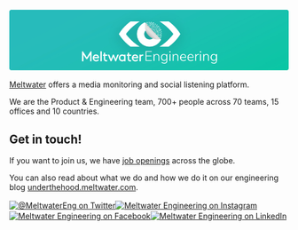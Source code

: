 ![Meltwater Engineering](./MeltwaterEngGithubProfile.png)

[Meltwater](https://meltwater.com/) offers a media monitoring and social listening platform.

We are the Product & Engineering team, 700+ people across 70 teams, 15 offices and 10 countries.

## Get in touch!

If you want to join us, we have [job openings](https://underthehood.meltwater.com/jobs/) across the globe. 

You can also read about what we do and how we do it on our engineering blog [underthehood.meltwater.com](https://underthehood.meltwater.com/).

<a href="https://twitter.com/meltwatereng"><img align="center" src="https://cdn.jsdelivr.net/npm/simple-icons@3.0.1/icons/twitter.svg" alt="@MeltwaterEng on Twitter" height="30" width="40" style="background:white" /></a><a href="https://instagram.com/meltwaterengineering"><img align="center" src="https://cdn.jsdelivr.net/npm/simple-icons@3.0.1/icons/instagram.svg" alt="Meltwater Engineering on Instagram" height="30" width="40" /></a><a href="https://www.facebook.com/MWSoftwareEngineering/"><img align="center" src="https://cdn.jsdelivr.net/npm/simple-icons@3.0.1/icons/facebook.svg" alt="Meltwater Engineering on Facebook" height="30" width="40" /></a><a href="https://www.linkedin.com/company/meltwater/"><img align="center" src="https://cdn.jsdelivr.net/npm/simple-icons@3.0.1/icons/linkedin.svg" alt="Meltwater Engineering on LinkedIn" height="30" width="40" /></a>
